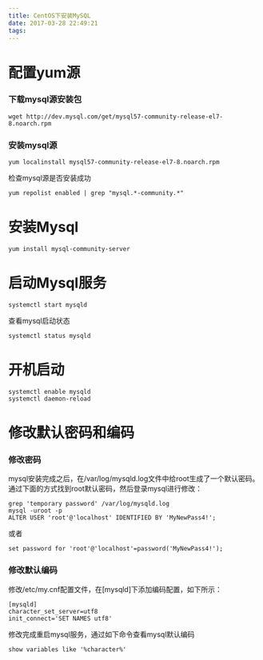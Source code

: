```yaml
---
title: CentOS下安装MySQL
date: 2017-03-28 22:49:21
tags:
---
```


# 配置yum源

### 下载mysql源安装包
```
wget http://dev.mysql.com/get/mysql57-community-release-el7-8.noarch.rpm
```

<!--more-->

### 安装mysql源
```
yum localinstall mysql57-community-release-el7-8.noarch.rpm
```

检查mysql源是否安装成功
```
yum repolist enabled | grep "mysql.*-community.*"
```

# 安装Mysql
 ```
yum install mysql-community-server
```

# 启动Mysql服务
```
systemctl start mysqld
```

查看mysql启动状态
```
systemctl status mysqld
```

# 开机启动
```
systemctl enable mysqld
systemctl daemon-reload
```

# 修改默认密码和编码

### 修改密码

mysql安装完成之后，在/var/log/mysqld.log文件中给root生成了一个默认密码。通过下面的方式找到root默认密码，然后登录mysql进行修改：
```
grep 'temporary password' /var/log/mysqld.log
mysql -uroot -p
ALTER USER 'root'@'localhost' IDENTIFIED BY 'MyNewPass4!'; 
```

或者

```
set password for 'root'@'localhost'=password('MyNewPass4!'); 
```

### 修改默认编码
修改/etc/my.cnf配置文件，在[mysqld]下添加编码配置，如下所示：
```
[mysqld]
character_set_server=utf8
init_connect='SET NAMES utf8'
```
修改完成重启mysql服务，通过如下命令查看mysql默认编码
```
show variables like '%character%'
```



